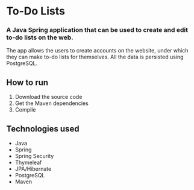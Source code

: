 # To-Do Lists
### A Java Spring application that can be used to create and edit to-do lists on the web.

The app allows the users to create accounts on the website, under which they can make to-do lists for themselves. All the data is persisted using PostgreSQL.

## How to run
1. Download the source code
2. Get the Maven dependencies
3. Compile

## Technologies used
- Java
- Spring
- Spring Security
- Thymeleaf
- JPA/Hibernate
- PostgreSQL
- Maven